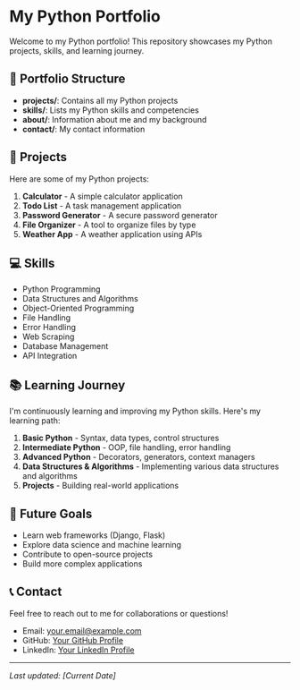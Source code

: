 # My Python Portfolio

Welcome to my Python portfolio! This repository showcases my Python projects, skills, and learning journey.

## 📁 Portfolio Structure

- **projects/**: Contains all my Python projects
- **skills/**: Lists my Python skills and competencies
- **about/**: Information about me and my background
- **contact/**: My contact information

## 🚀 Projects

Here are some of my Python projects:

1. **Calculator** - A simple calculator application
2. **Todo List** - A task management application
3. **Password Generator** - A secure password generator
4. **File Organizer** - A tool to organize files by type
5. **Weather App** - A weather application using APIs

## 💻 Skills

- Python Programming
- Data Structures and Algorithms
- Object-Oriented Programming
- File Handling
- Error Handling
- Web Scraping
- Database Management
- API Integration

## 📚 Learning Journey

I'm continuously learning and improving my Python skills. Here's my learning path:

1. **Basic Python** - Syntax, data types, control structures
2. **Intermediate Python** - OOP, file handling, error handling
3. **Advanced Python** - Decorators, generators, context managers
4. **Data Structures & Algorithms** - Implementing various data structures and algorithms
5. **Projects** - Building real-world applications

## 📝 Future Goals

- Learn web frameworks (Django, Flask)
- Explore data science and machine learning
- Contribute to open-source projects
- Build more complex applications

## 📞 Contact

Feel free to reach out to me for collaborations or questions!

- Email: your.email@example.com
- GitHub: [Your GitHub Profile](https://github.com/yourusername)
- LinkedIn: [Your LinkedIn Profile](https://linkedin.com/in/yourusername)

---

*Last updated: [Current Date]* 
